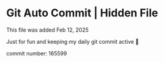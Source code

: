 # Git Auto Commit | Hidden File

This file was added Feb 12, 2025

Just for fun and keeping my daily git commit active 🤪

commit number: 165599
